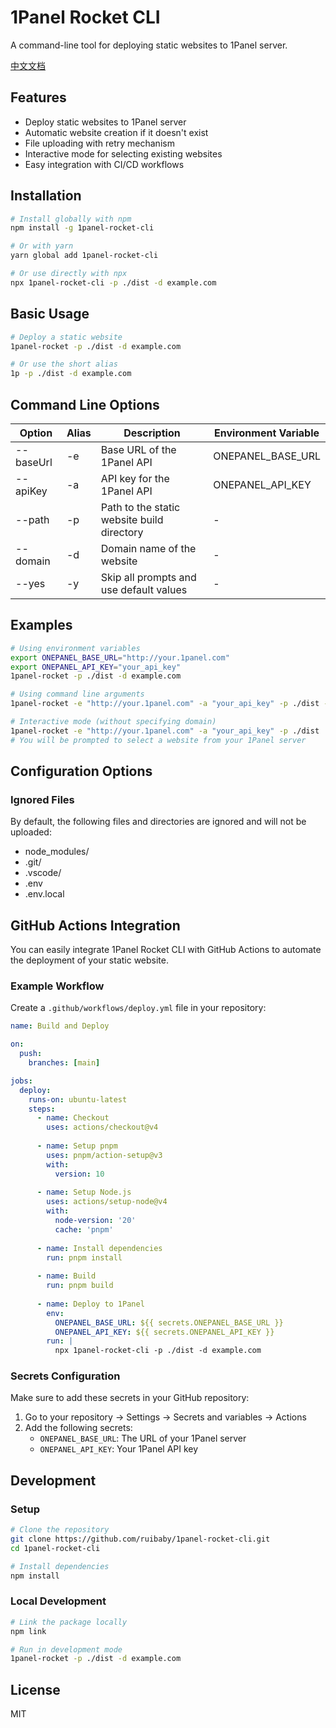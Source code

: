 # 1Panel Rocket CLI

A command-line tool for deploying static websites to 1Panel server.

[中文文档](README.zh.md)

## Features

- Deploy static websites to 1Panel server
- Automatic website creation if it doesn't exist
- File uploading with retry mechanism
- Interactive mode for selecting existing websites
- Easy integration with CI/CD workflows

## Installation

```bash
# Install globally with npm
npm install -g 1panel-rocket-cli

# Or with yarn
yarn global add 1panel-rocket-cli

# Or use directly with npx
npx 1panel-rocket-cli -p ./dist -d example.com
```

## Basic Usage

```bash
# Deploy a static website
1panel-rocket -p ./dist -d example.com

# Or use the short alias
1p -p ./dist -d example.com
```

## Command Line Options

| Option | Alias | Description | Environment Variable |
|--------|-------|-------------|---------------------|
| --baseUrl | -e | Base URL of the 1Panel API | ONEPANEL_BASE_URL |
| --apiKey | -a | API key for the 1Panel API | ONEPANEL_API_KEY |
| --path | -p | Path to the static website build directory | - |
| --domain | -d | Domain name of the website | - |
| --yes | -y | Skip all prompts and use default values | - |

## Examples

```bash
# Using environment variables
export ONEPANEL_BASE_URL="http://your.1panel.com"
export ONEPANEL_API_KEY="your_api_key"
1panel-rocket -p ./dist -d example.com

# Using command line arguments
1panel-rocket -e "http://your.1panel.com" -a "your_api_key" -p ./dist -d example.com

# Interactive mode (without specifying domain)
1panel-rocket -e "http://your.1panel.com" -a "your_api_key" -p ./dist
# You will be prompted to select a website from your 1Panel server
```

## Configuration Options

### Ignored Files

By default, the following files and directories are ignored and will not be uploaded:

- node_modules/
- .git/
- .vscode/
- .env
- .env.local

## GitHub Actions Integration

You can easily integrate 1Panel Rocket CLI with GitHub Actions to automate the deployment of your static website.

### Example Workflow

Create a `.github/workflows/deploy.yml` file in your repository:

```yaml
name: Build and Deploy

on:
  push:
    branches: [main]

jobs:
  deploy:
    runs-on: ubuntu-latest
    steps:
      - name: Checkout
        uses: actions/checkout@v4
      
      - name: Setup pnpm
        uses: pnpm/action-setup@v3
        with:
          version: 10
      
      - name: Setup Node.js
        uses: actions/setup-node@v4
        with:
          node-version: '20'
          cache: 'pnpm'
      
      - name: Install dependencies
        run: pnpm install
      
      - name: Build
        run: pnpm build
      
      - name: Deploy to 1Panel
        env:
          ONEPANEL_BASE_URL: ${{ secrets.ONEPANEL_BASE_URL }}
          ONEPANEL_API_KEY: ${{ secrets.ONEPANEL_API_KEY }}
        run: |
          npx 1panel-rocket-cli -p ./dist -d example.com
```

### Secrets Configuration

Make sure to add these secrets in your GitHub repository:

1. Go to your repository → Settings → Secrets and variables → Actions
2. Add the following secrets:
   - `ONEPANEL_BASE_URL`: The URL of your 1Panel server
   - `ONEPANEL_API_KEY`: Your 1Panel API key

## Development

### Setup

```bash
# Clone the repository
git clone https://github.com/ruibaby/1panel-rocket-cli.git
cd 1panel-rocket-cli

# Install dependencies
npm install
```

### Local Development

```bash
# Link the package locally
npm link

# Run in development mode
1panel-rocket -p ./dist -d example.com
```

## License

MIT
